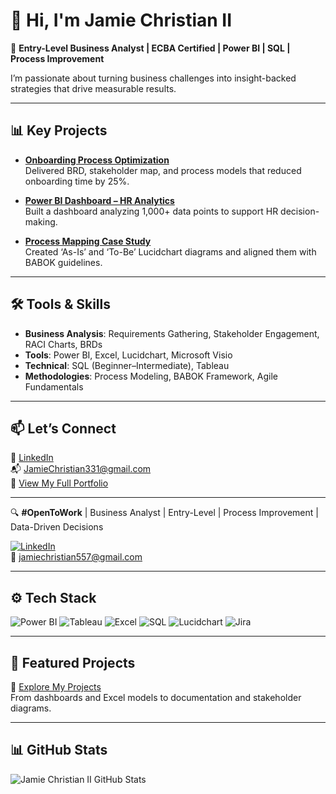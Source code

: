 # 👋 Hi, I'm Jamie Christian II

🎯 **Entry-Level Business Analyst | ECBA Certified | Power BI | SQL | Process Improvement**

I’m passionate about turning business challenges into insight-backed strategies that drive measurable results.

---

## 📊 Key Projects
- **[Onboarding Process Optimization](https://github.com/JamieChristian22/Onboarding-BRD)**  
  Delivered BRD, stakeholder map, and process models that reduced onboarding time by 25%.

- **[Power BI Dashboard – HR Analytics](https://github.com/JamieChristian22/HR-Dashboard)**  
  Built a dashboard analyzing 1,000+ data points to support HR decision-making.

- **[Process Mapping Case Study](https://github.com/JamieChristian22/Process-Mapping)**  
  Created ‘As-Is’ and ‘To-Be’ Lucidchart diagrams and aligned them with BABOK guidelines.

---

## 🛠️ Tools & Skills
- **Business Analysis**: Requirements Gathering, Stakeholder Engagement, RACI Charts, BRDs  
- **Tools**: Power BI, Excel, Lucidchart, Microsoft Visio  
- **Technical**: SQL (Beginner–Intermediate), Tableau  
- **Methodologies**: Process Modeling, BABOK Framework, Agile Fundamentals

---

## 📫 Let’s Connect
🔗 [LinkedIn](https://www.linkedin.com/in/jamie-christian-6b7a01232)  
📬 JamieChristian331@gmail.com  
📁 [View My Full Portfolio](https://github.com/JamieChristian22)

---

🔍 **#OpenToWork** | Business Analyst | Entry-Level | Process Improvement | Data-Driven Decisions

[![LinkedIn](https://img.shields.io/badge/LinkedIn-blue?logo=linkedin)](https://www.linkedin.com/in/jamie-christian-ii-6b7a01232)  
📧 jamiechristian557@gmail.com

---

## ⚙️ Tech Stack

![Power BI](https://img.shields.io/badge/PowerBI-Data_Visualization-yellow)
![Tableau](https://img.shields.io/badge/Tableau-Dashboards-blue)
![Excel](https://img.shields.io/badge/Excel-Analysis-green)
![SQL](https://img.shields.io/badge/SQL-Queries-lightgrey)
![Lucidchart](https://img.shields.io/badge/Lucidchart-Diagrams-orange)
![Jira](https://img.shields.io/badge/Jira-Agile-blue)

---

## 📁 Featured Projects

📂 [Explore My Projects](https://github.com/JamieChristian22/MyProjects)  
From dashboards and Excel models to documentation and stakeholder diagrams.

---

## 📊 GitHub Stats

![Jamie Christian II GitHub Stats](https://github-readme-stats.vercel.app/api?username=JamieChristian22&show_icons=true&theme=default)
